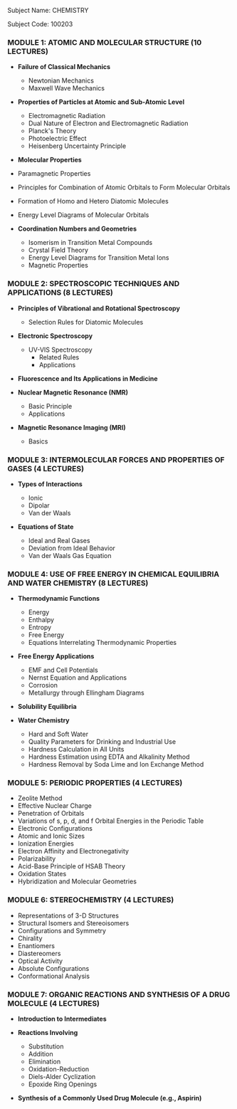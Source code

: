 Subject Name: CHEMISTRY

Subject Code: 100203

### **MODULE 1: ATOMIC AND MOLECULAR STRUCTURE (10 LECTURES)**

-  **Failure of Classical Mechanics**
    - Newtonian Mechanics
    - Maxwell Wave Mechanics

-  **Properties of Particles at Atomic and Sub-Atomic Level**
    - Electromagnetic Radiation
    - Dual Nature of Electron and Electromagnetic Radiation
    - Planck's Theory
    - Photoelectric Effect
    - Heisenberg Uncertainty Principle

-  **Molecular Properties**
  - Paramagnetic Properties
  - Principles for Combination of Atomic Orbitals to Form Molecular Orbitals
  - Formation of Homo and Hetero Diatomic Molecules
  - Energy Level Diagrams of Molecular Orbitals

- **Coordination Numbers and Geometries**
  - Isomerism in Transition Metal Compounds
  - Crystal Field Theory
  - Energy Level Diagrams for Transition Metal Ions
  - Magnetic Properties

### **MODULE 2: SPECTROSCOPIC TECHNIQUES AND APPLICATIONS (8 LECTURES)**

- **Principles of Vibrational and Rotational Spectroscopy**
  - Selection Rules for Diatomic Molecules

- **Electronic Spectroscopy**
  - UV-VIS Spectroscopy
    - Related Rules
    - Applications

- **Fluorescence and Its Applications in Medicine**

- **Nuclear Magnetic Resonance (NMR)**
  - Basic Principle
  - Applications

- **Magnetic Resonance Imaging (MRI)**
  - Basics

### **MODULE 3: INTERMOLECULAR FORCES AND PROPERTIES OF GASES (4 LECTURES)**

- **Types of Interactions**
  - Ionic
  - Dipolar
  - Van der Waals

- **Equations of State**
  - Ideal and Real Gases
  - Deviation from Ideal Behavior
  - Van der Waals Gas Equation

### **MODULE 4: USE OF FREE ENERGY IN CHEMICAL EQUILIBRIA AND WATER CHEMISTRY (8 LECTURES)**

- **Thermodynamic Functions**
  - Energy
  - Enthalpy
  - Entropy
  - Free Energy
  - Equations Interrelating Thermodynamic Properties

- **Free Energy Applications**
  - EMF and Cell Potentials
  - Nernst Equation and Applications
  - Corrosion
  - Metallurgy through Ellingham Diagrams

- **Solubility Equilibria**

- **Water Chemistry**
  - Hard and Soft Water
  - Quality Parameters for Drinking and Industrial Use
  - Hardness Calculation in All Units
  - Hardness Estimation using EDTA and Alkalinity Method
  - Hardness Removal by Soda Lime and Ion Exchange Method

### **MODULE 5: PERIODIC PROPERTIES (4 LECTURES)**

- Zeolite Method
- Effective Nuclear Charge
- Penetration of Orbitals
- Variations of s, p, d, and f Orbital Energies in the Periodic Table
- Electronic Configurations
- Atomic and Ionic Sizes
- Ionization Energies
- Electron Affinity and Electronegativity
- Polarizability
- Acid-Base Principle of HSAB Theory
- Oxidation States
- Hybridization and Molecular Geometries

### **MODULE 6: STEREOCHEMISTRY (4 LECTURES)**

- Representations of 3-D Structures
- Structural Isomers and Stereoisomers
- Configurations and Symmetry
- Chirality
- Enantiomers
- Diastereomers
- Optical Activity
- Absolute Configurations
- Conformational Analysis

### **MODULE 7: ORGANIC REACTIONS AND SYNTHESIS OF A DRUG MOLECULE (4 LECTURES)**

- **Introduction to Intermediates**

- **Reactions Involving**
  - Substitution
  - Addition
  - Elimination
  - Oxidation-Reduction
  - Diels-Alder Cyclization
  - Epoxide Ring Openings

- **Synthesis of a Commonly Used Drug Molecule (e.g., Aspirin)**
